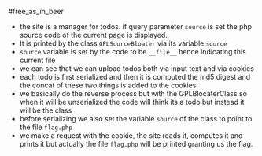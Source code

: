 #free\_as\_in\_beer
 - the site is a manager for todos. if query parameter `source` is set the php source code of the current page is displayed.
 - It is printed by the class `GPLSourceBloater` via its variable `source`
 - `source` variable is set by the code to be `__file__` hence indicating this current file
 - we can see that we can upload todos both via input text and via cookies
 - each todo is first serialized and then it is computed the md5 digest and the concat of these two things is added to the cookies
 - we basically do the reverse process but with the GPLBlocaterClass so when it will be unserialized the code will think its a todo but instead it will be the class
 - before serializing we also set the variable `source` of the class to point to the file `flag.php`
 - we make a request with the cookie, the site reads it, computes it and prints it but actually the file `flag.php` will be printed granting us the flag.
